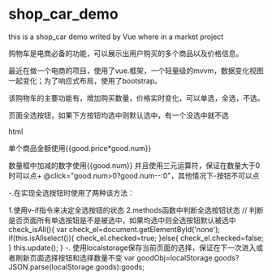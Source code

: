 # shop_car_demo
this is a shop_car demo writed by Vue where in a market project

购物车是电商必备的功能，可以展示出用户购买的多个商品以及价格信息。

最近在做一个电商的项目，使用了vue.框架，一个轻量级的mvvm，数据变化视图一起变化；为了响应式布局，使用了bootstrap。

该购物车的主要功能有，增加购买数量，价格实时变化，可以单选，全选，不选。

页面全选按钮，如果下方按钮均选中则默认选中，有一个没选中就不选

html

单个商品金额使用{{good.price*good.num}}

数量框中加减的数字使用{{good.num}} 并且使用三元运算符，保证在数量大于0时可以点+ @click="good.num>0?good.num--:0"，其他情况下-按钮不可以点

-.在实现全选按钮时使用了两种该方法：

1.使用v-if指令来决定全选按钮的状态
2.methods函数中判断全选按钮状态
// 判断是否页面所有单选按钮是不是被选中，如果均选中则全选按钮默认被选中
				check_isAll(){
					var check_el=document.getElementById('none');
					if(this.isAllselect()){ 
						check_el.checked=true;
					}else{
						check_el.checked=false;
					}
					this.update();
				}
-. 使用localstorage保存当前页面的选择，保证在下一次进入或者刷新页面选择按钮和选择数量不变
		var goodObj=localStorage.goods?JSON.parse(localStorage.goods):goods;

